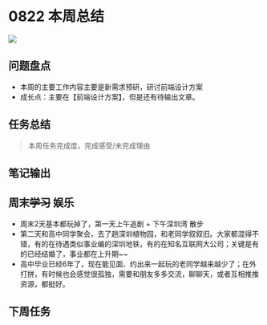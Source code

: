 
# 0822 本周总结

![](http://h2.ioliu.cn/bing/NohsngithiangFalls_ZH-CN1819466830_1920x1080.jpg)

## 问题盘点

- 本周的主要工作内容主要是新需求预研，研讨前端设计方案
- 成长点：主要在【前端设计方案】，但是还有待输出文章。


## 任务总结
> 本周任务完成度，完成感受/未完成理由

## 笔记输出


## 周末~~学习~~ 娱乐

- 周末2天基本都玩掉了，第一天上午追剧 + 下午深圳湾 散步
- 第二天和高中同学聚会，去了趟深圳植物园，和老同学叙叙旧。大家都混得不错，有的在待遇类似事业编的深圳地铁，有的在知名互联网大公司；关键是有的已经结婚了，事业都在上升期~~
- 高中毕业已经6年了，现在能见面、约出来一起玩的老同学越来越少了；在外打拼，有时候也会感觉很孤独，需要和朋友多多交流，聊聊天，或者互相推推资源，都挺好。

## 下周任务

